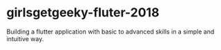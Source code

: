 # girlsgetgeeky-fluter-2018
Building a flutter application with basic to advanced skills in a simple and intuitive way.
